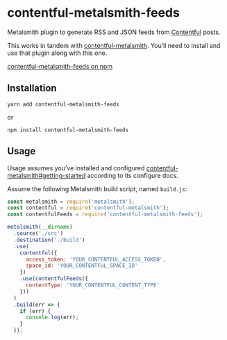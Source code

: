 # contentful-metalsmith-feeds

Metalsmith plugin to generate RSS and JSON feeds from [Contentful](https://www.contentful.com/) posts.

This works in tandem with [contentful-metalsmith](https://github.com/contentful/contentful-metalsmith). You’ll need to install and use that plugin along with this one.

[contentful-metalsmith-feeds on npm](https://npmjs.org/package/contentful-metalsmith-feeds)

## Installation

```
yarn add contentful-metalsmith-feeds
```

or

```
npm install contentful-metalsmith-feeds
```

## Usage

Usage assumes you’ve installed and configured [contentful-metalsmith#getting-started](https://github.com/contentful/contentful-metalsmith#getting-started) according to its configure docs.

Assume the following Metalsmith build script, named `build.js`:

```javascript
const metalsmith = require('metalsmith');
const contentful = require('contentful-metalsmith');
const contentfulFeeds = require('contentful-metalsmith-feeds');

metalsmith(__dirname)
  .source('./src')
  .destination('./build')
  .use(
    contentful({
      access_token: 'YOUR_CONTENTFUL_ACCESS_TOKEN',
      space_id: 'YOUR_CONTENTFUL_SPACE_ID'
    })
    .use(contentfulFeeds({
      contentType: 'YOUR_CONTENTFUL_CONTENT_TYPE'
    }))
  )
  .build(err => {
    if (err) {
      console.log(err);
    }
  });
```

